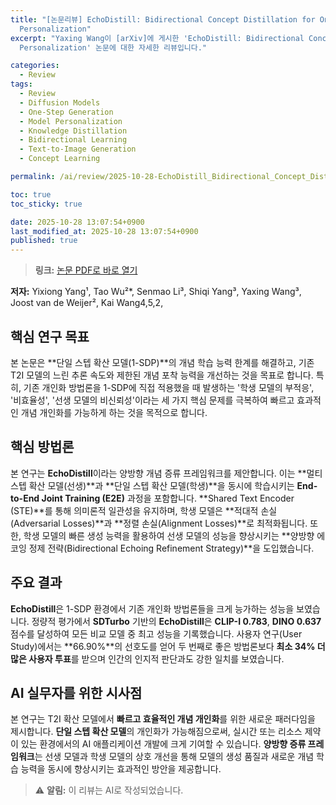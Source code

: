 ```yaml
---
title: "[논문리뷰] EchoDistill: Bidirectional Concept Distillation for One-Step Diffusion
  Personalization"
excerpt: "Yaxing Wang이 [arXiv]에 게시한 'EchoDistill: Bidirectional Concept Distillation for One-Step Diffusion
  Personalization' 논문에 대한 자세한 리뷰입니다."

categories:
  - Review
tags:
  - Review
  - Diffusion Models
  - One-Step Generation
  - Model Personalization
  - Knowledge Distillation
  - Bidirectional Learning
  - Text-to-Image Generation
  - Concept Learning

permalink: /ai/review/2025-10-28-EchoDistill_Bidirectional_Concept_Distillation_for_One-Step_Diffusion_Personalization/

toc: true
toc_sticky: true

date: 2025-10-28 13:07:54+0900
last_modified_at: 2025-10-28 13:07:54+0900
published: true
---
```

> **링크:** [논문 PDF로 바로 열기](https://arxiv.org/abs/2510.20512)

**저자:** Yixiong Yang¹, Tao Wu²*, Senmao Li³, Shiqi Yang³, Yaxing Wang³, Joost van de Weijer², Kai Wang4,5,2,



## 핵심 연구 목표
본 논문은 **단일 스텝 확산 모델(1-SDP)**의 개념 학습 능력 한계를 해결하고, 기존 T2I 모델의 느린 추론 속도와 제한된 개념 포착 능력을 개선하는 것을 목표로 합니다. 특히, 기존 개인화 방법론을 1-SDP에 직접 적용했을 때 발생하는 '학생 모델의 부적응', '비효율성', '선생 모델의 비신뢰성'이라는 세 가지 핵심 문제를 극복하여 빠르고 효과적인 개념 개인화를 가능하게 하는 것을 목적으로 합니다.

## 핵심 방법론
본 연구는 **EchoDistill**이라는 양방향 개념 증류 프레임워크를 제안합니다. 이는 **멀티스텝 확산 모델(선생)**과 **단일 스텝 확산 모델(학생)**을 동시에 학습시키는 **End-to-End Joint Training (E2E)** 과정을 포함합니다. **Shared Text Encoder (STE)**를 통해 의미론적 일관성을 유지하며, 학생 모델은 **적대적 손실(Adversarial Losses)**과 **정렬 손실(Alignment Losses)**로 최적화됩니다. 또한, 학생 모델의 빠른 생성 능력을 활용하여 선생 모델의 성능을 향상시키는 **양방향 에코잉 정제 전략(Bidirectional Echoing Refinement Strategy)**을 도입했습니다.

## 주요 결과
**EchoDistill**은 1-SDP 환경에서 기존 개인화 방법론들을 크게 능가하는 성능을 보였습니다. 정량적 평가에서 **SDTurbo** 기반의 **EchoDistill**은 **CLIP-I 0.783**, **DINO 0.637** 점수를 달성하여 모든 비교 모델 중 최고 성능을 기록했습니다. 사용자 연구(User Study)에서는 **66.90%**의 선호도를 얻어 두 번째로 좋은 방법론보다 **최소 34% 더 많은 사용자 투표**를 받으며 인간의 인지적 판단과도 강한 일치를 보였습니다.

## AI 실무자를 위한 시사점
본 연구는 T2I 확산 모델에서 **빠르고 효율적인 개념 개인화**를 위한 새로운 패러다임을 제시합니다. **단일 스텝 확산 모델**의 개인화가 가능해짐으로써, 실시간 또는 리소스 제약이 있는 환경에서의 AI 애플리케이션 개발에 크게 기여할 수 있습니다. **양방향 증류 프레임워크**는 선생 모델과 학생 모델의 상호 개선을 통해 모델의 생성 품질과 새로운 개념 학습 능력을 동시에 향상시키는 효과적인 방안을 제공합니다.

> ⚠️ **알림:** 이 리뷰는 AI로 작성되었습니다.